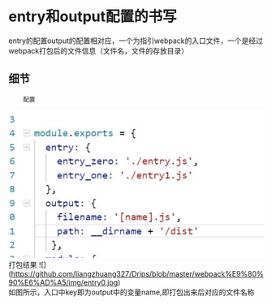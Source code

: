 # entry和output配置的书写
entry的配置output的配置相对应，一个为指引webpack的入口文件，一个是经过webpack打包后的文件信息（文件名，文件的存放目录）
## 细节
        配置
![](https://github.com/liangzhuang327/Drips/blob/master/webpack%E9%80%90%E6%AD%A5/img/entry_1.jpg) <br>
        打包结果
![] (https://github.com/liangzhuang327/Drips/blob/master/webpack%E9%80%90%E6%AD%A5/img/entry0.jpg)<br>
如图所示，入口中key即为output中的变量name,即打包出来后对应的文件名称